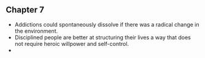 ## Chapter 7
- Addictions could spontaneously dissolve if there was a radical change in the environment.
- Disciplined people are better at structuring their lives a way that does not require heroic willpower and self-control. 
- 
